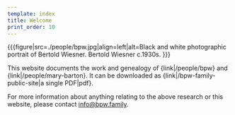 ```yaml
---
template: index
title: Welcome
print_order: 10
---
```


{{{figure|src=./people/bpw.jpg|align=left|alt=Black and white photographic portrait of Bertold Wiesner.
Bertold Wiesner c.1930s.
}}}

This website documents the work and genealogy of {link|/people/bpw} and {link|/people/mary-barton}.
It can be downloaded as {link|/bpw-family-public-site|a single PDF|pdf}.

For more information about anything relating to the above research or this website,
please contact [info@bpw.family](mailto:info@bpw.family).

